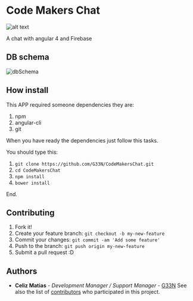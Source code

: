 # Code Makers Chat

![alt text](https://firebasestorage.googleapis.com/v0/b/codemakers-48269.appspot.com/o/logo%2FCodeMakers-01.png?alt=media&token=fbc15b02-5d2b-4013-98d1-a10b215cf8b0)

A chat with angular 4 and Firebase

## DB schema

![dbSchema](https://firebasestorage.googleapis.com/v0/b/quien-ba643.appspot.com/o/git%2FScreen%20Shot%202017-10-10%20at%2003.04.06.png?alt=media&token=c70c230e-03ce-4497-b8b6-c66cbd4f4e0f)

<!-- -|users
    -|userID
        name: string
        followers: number
        gender: string
-|conversations
    -|userID
        -|fromID
            saved: boolean
                -|message
                    date: date
                    body: string
                    like: boolean -->

## How install

This APP required someone dependencies they are:

1. npm
2. angular-cli
3. git

When you have ready the dependencies just follow this tasks.

You should type this:

1. `git clone https://github.com/G33N/CodeMakersChat.git`
2. `cd CodeMakersChat`
3. `npm install`
4. `bower install`

End.

## Contributing

1. Fork it!
2. Create your feature branch: `git checkout -b my-new-feature`
3. Commit your changes: `git commit -am 'Add some feature'`
4. Push to the branch: `git push origin my-new-feature`
5. Submit a pull request :D

## Authors

- **Celiz Matias** - _Development Manager / Support Manager_ - [G33N](https://github.com/G33N) See also the list of [contributors](https://github.com/G33N/CodeMakers/contributors) who participated in this project.
